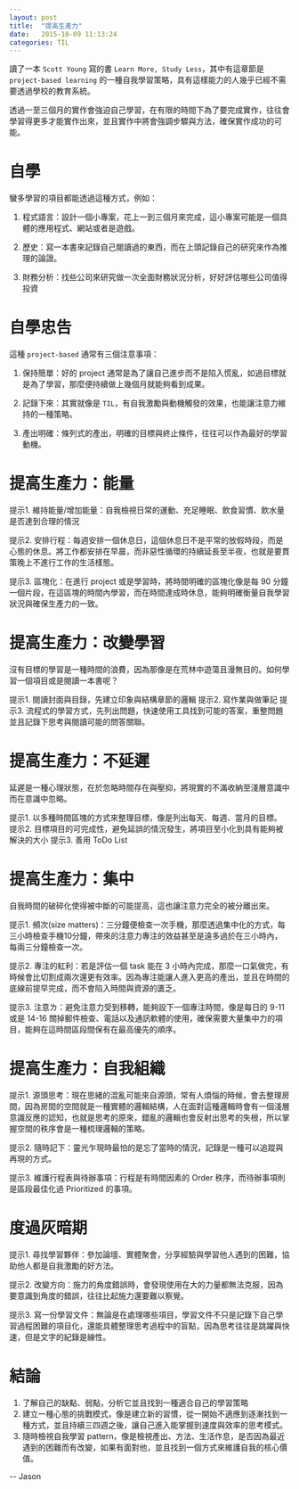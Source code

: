 ```yaml
---
layout: post
title:  "提高生產力"
date:   2015-10-09 11:13:24
categories: TIL
---
```

讀了一本 `Scott Young` 寫的書 `Learn More, Study Less`，其中有這章節是 `project-based learning` 的一種自我學習策略，具有這樣能力的人幾乎已經不需要透過學校的教育系統。

透過一至三個月的實作會強迫自己學習，在有限的時間下為了要完成實作，往往會學習得更多才能實作出來，並且實作中將會強調步驟與方法，確保實作成功的可能。

# 自學

蠻多學習的項目都能透過這種方式，例如：

1. 程式語言：設計一個小專案，花上一到三個月來完成，這小專案可能是一個具體的應用程式、網站或者是遊戲。

2. 歷史：寫一本書來記錄自己閱讀過的東西，而在上頭記錄自己的研究來作為推理的論證。

3. 財務分析：找些公司來研究做一次全面財務狀況分析，好好評估哪些公司值得投資

# 自學忠告

這種 `project-based` 通常有三個注意事項：

1. 保持簡單：好的 project 通常是為了讓自己進步而不是陷入慌亂，如過目標就是為了學習，那麼便持續做上幾個月就能夠看到成果。

2. 記錄下來：其實就像是 `TIL`，有自我激勵與動機觸發的效果，也能讓注意力維持的一種策略。

3. 產出明確：條列式的產出，明確的目標與終止條件，往往可以作為最好的學習動機。

# 提高生產力：能量

提示1. 維持能量/增加能量：自我檢視日常的運動、充足睡眠、飲食習慣、飲水量是否達到合理的情況

提示2. 安排行程：每週安排一個休息日，這個休息日不是平常的放假時段，而是心態的休息。將工作都安排在早晨，而非惡性循環的持續延長至半夜，也就是要貫策晚上不進行工作的生活樣態。

提示3. 區塊化：在進行 project 或是學習時，將時間明確的區塊化像是每 90 分鐘一個片段，在這區塊的時間內學習，而在時間達成時休息，能夠明確衡量自我學習狀況與確保生產力的一致。

# 提高生產力：改變學習

沒有目標的學習是一種時間的浪費，因為那像是在荒林中遊蕩且漫無目的。如何學習一個項目或是閱讀一本書呢？

提示1. 閱讀封面與目錄，先建立印象與結構章節的邏輯
提示2. 寫作業與做筆記
提示3. 流程式的學習方式，先列出問題，快速使用工具找到可能的答案，重整問題並且記錄下思考與閱讀可能的問答關聯。

# 提高生產力：不延遲

延遲是一種心理狀態，在於忽略時間存在與壓抑，將現實的不滿收納至淺層意識中而在意識中忽略。

提示1. 以多種時間區塊的方式來整理目標，像是列出每天、每週、當月的目標。
提示2. 目標項目的可完成性，避免延誤的情況發生，將項目至小化到具有能夠被解決的大小
提示3. 善用 ToDo List

# 提高生產力：集中

自我時間的破碎化使得被中斷的可能提高，這也讓注意力完全的被分離出來。

提示1. 頻次(size matters)：三分鐘便檢查一次手機，那麼透過集中化的方式，每三小時檢查手機10分鐘，帶來的注意力專注的效益甚至是遠多過於在三小時內，每兩三分鐘檢查一次。

提示2. 專注的紅利：若是評估一個 task 能在 3 小時內完成，那麼一口氣做完，有時候會比切割成兩次還更有效率。因為專注能讓人進入更高的產出，並且在時間的底線前提早完成，而不會陷入時間與資源的匱乏。

提示3. 注意ㄌ：避免注意力受到移轉，能夠設下一個專注時間，像是每日的 9-11 或是 14-16 關掉郵件檢查、電話以及通訊軟體的使用，確保需要大量集中力的項目，能夠在這時間區段間保有在最高優先的順序。

# 提高生產力：自我組織

提示1. 源頭思考：現在思緒的混亂可能來自源頭，常有人煩惱的時候，會去整理房間，因為房間的空間就是一種實體的邏輯結構，人在面對這種邏輯時會有一個淺層意識反應的認知，也就是思考的原來，錯亂的邏輯也會反射出思考的失根，所以掌握空間的秩序會是一種梳理邏輯的策略。

提示2. 隨時記下：靈光乍現時最怕的是忘了當時的情況，記錄是一種可以追蹤與再現的方式。

提示3. 維護行程表與待辦事項：行程是有時間因素的 Order 秩序，而待辦事項則是區段最佳化過 Prioritized 的事項。

# 度過灰暗期

提示1. 尋找學習夥伴：參加論壇、實體聚會，分享經驗與學習他人遇到的困難，協助他人都是自我激勵的好方法。

提示2. 改變方向：施力的角度錯誤時，會發現使用在大的力量都無法克服，因為要意識到角度的錯誤，往往比起施力還要難以察覺。

提示3. 寫一份學習文件：無論是在處理哪些項目，學習文件不只是記錄下自己學習過程困難的項目化，還能具體整理思考過程中的盲點，因為思考往往是跳躍與快速，但是文字的紀錄是線性。

# 結論

1. 了解自己的缺點、弱點，分析它並且找到一種適合自己的學習策略
2. 建立一種心態的挑戰模式，像是建立新的習慣，從一開始不適應到逐漸找到一種方式，並且持續三四週之後，讓自己進入能掌握到速度與效率的思考模式。
3. 隨時檢視自我學習 pattern，像是檢視產出、方法、生活作息，是否因為最近遇到的困難而有改變，如果有面對他，並且找到一個方式來維護自我的核心價值。

-- Jason 
